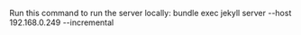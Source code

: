Run this command to run the server locally:
bundle exec jekyll server --host 192.168.0.249 --incremental

